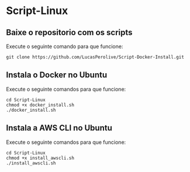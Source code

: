 # Script-Linux

## Baixe o repositorio com os scripts
Execute o seguinte comando para que funcione:
```
git clone https://github.com/LucasPerolive/Script-Docker-Install.git
```

## Instala o Docker no Ubuntu
Execute o seguinte comandos para que funcione:
```
cd Script-Linux
chmod +x docker_install.sh
./docker_install.sh
```

## Instala a AWS CLI no Ubuntu
Execute o seguinte comandos para que funcione:
```
cd Script-Linux
chmod +x install_awscli.sh
./install_awscli.sh
```
